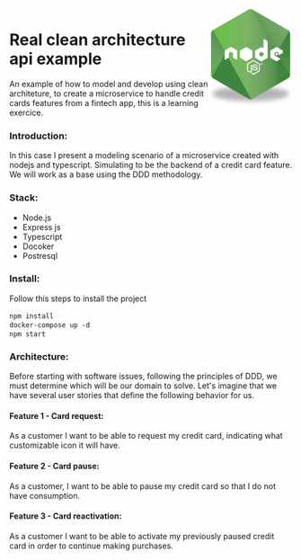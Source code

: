<img src="https://github.com/damiancipolat/node-bff/blob/master/doc/node.png?raw=true" width="150px" align="right" />

# Real clean architecture api example
An example of how to model and develop using clean architeture, to create a microservice to handle credit cards features from a fintech app, this is a learning exercice.

### Introduction:
In this case I present a modeling scenario of a microservice created with nodejs and typescript. Simulating to be the backend of a credit card feature.
We will work as a base using the DDD methodology.

### Stack:
- Node.js
- Express js
- Typescript
- Docoker
- Postresql

### Install:
Follow this steps to install the project

```console
npm install
docker-compose up -d
npm start
```

### Architecture:
Before starting with software issues, following the principles of DDD, we must determine which will be our domain to solve.
Let's imagine that we have several user stories that define the following behavior for us.

#### Feature 1 - Card request:
As a customer I want to be able to request my credit card, indicating what customizable icon it will have.

#### Feature 2 - Card pause:
As a customer, I want to be able to pause my credit card so that I do not have consumption.

#### Feature 3 - Card reactivation:
As a customer I want to be able to activate my previously paused credit card in order to continue making purchases.
